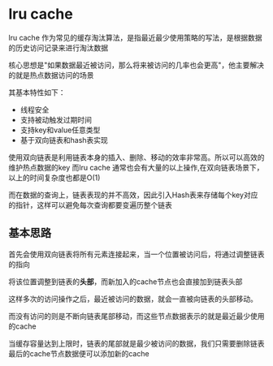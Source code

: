 # lru cache 
lru cache 作为常见的缓存淘汰算法，是指最近最少使用策略的写法，是根据数据的历史访问记录来进行淘汰数据

核心思想是"如果数据最近被访问，那么将来被访问的几率也会更高"，他主要解决的就是热点数据访问的场景

其基本特性如下：
- 线程安全
- 支持被动触发过期时间
- 支持key和value任意类型
- 基于双向链表和hash表实现

使用双向链表是利用链表本身的插入、删除、移动的效率非常高。所以可以高效的维护热点数据的key
而lru cache 通常也会有大量的以上操作,在双向链表场景下，以上的时间复杂度也都是O(1)

而在数据的查询上，链表表现的并不高效，因此引入Hash表来存储每个key对应的指针，这样可以避免每次查询都要变遍历整个链表

## 基本思路
首先会使用双向链表将所有元素连接起来，当一个位置被访问后，将通过调整链表的指向

将该位置调整到链表的**头部**，而新加入的cache节点也会直接加到链表头部

这样多次的访问操作之后，最近被访问的数据，就会一直被向链表的头部移动。

而没有访问的则是不断向链表尾部移动，而这些节点数据表示的就是最近最少使用的cache

当缓存容量达到上限时，链表的尾部就是最少被访问的数据，我们只需要删除链表最后的cache节点数据便可以添加新的cache



